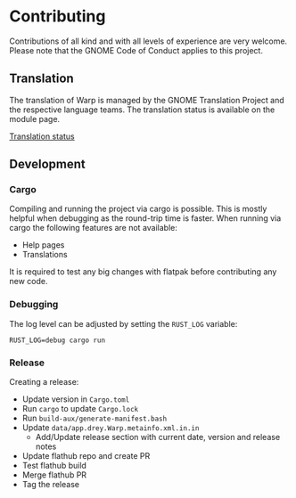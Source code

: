 # Contributing
Contributions of all kind and with all levels of experience are very welcome. Please note that the GNOME Code of Conduct
applies to this project.

## Translation
The translation of Warp is managed by the GNOME Translation Project and the respective language teams. The translation status is available on the module page.

[Translation status](https://l10n.gnome.org/module/warp/)

## Development
### Cargo

Compiling and running the project via cargo is possible. This is mostly helpful when debugging as the round-trip time is
faster. When running via cargo the following features
are not available:

* Help pages
* Translations

It is required to test any big changes with flatpak before contributing any new code.

### Debugging

The log level can be adjusted by setting the `RUST_LOG` variable:

```shell
RUST_LOG=debug cargo run
```

### Release

Creating a release:

- Update version in `Cargo.toml`
- Run `cargo` to update `Cargo.lock`
- Run `build-aux/generate-manifest.bash`
- Update `data/app.drey.Warp.metainfo.xml.in.in`
  - Add/Update release section with current date, version and release notes
- Update flathub repo and create PR
- Test flathub build
- Merge flathub PR
- Tag the release
